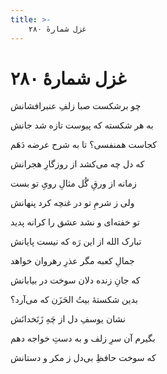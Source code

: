 ```yaml
---
title: >-
    غزل شمارهٔ ۲۸۰
---
```

# غزل شمارهٔ ۲۸۰

<div class="b" id="bn1"><div class="m1"><p>چو برشکست صبا زلفِ عنبرافشانش</p></div>
<div class="m2"><p>به هر شکسته که پیوست تازه شد جانش</p></div></div>
<div class="b" id="bn2"><div class="m1"><p>کجاست همنفسی؟ تا به شرح عرضه دَهَم</p></div>
<div class="m2"><p>که دل چه می‌کشد از روزگارِ هجرانش</p></div></div>
<div class="b" id="bn3"><div class="m1"><p>زمانه از ورقِ گُل مثالِ رویِ تو بست</p></div>
<div class="m2"><p>ولی ز شرمِ تو در غنچه کرد پنهانش</p></div></div>
<div class="b" id="bn4"><div class="m1"><p>تو خفته‌ای و نشد عشق را کرانه پدید</p></div>
<div class="m2"><p>تبارک الله از این رَه که نیست پایانش</p></div></div>
<div class="b" id="bn5"><div class="m1"><p>جمالِ کعبه مگر عذرِ رهروان خواهد</p></div>
<div class="m2"><p>که جانِ زنده دلان سوخت در بیابانش</p></div></div>
<div class="b" id="bn6"><div class="m1"><p>بدین شکستهٔ بیتُ الحَزَن که می‌آرد؟</p></div>
<div class="m2"><p>نشان یوسفِ دل از چَهِ زَنَخدانَش</p></div></div>
<div class="b" id="bn7"><div class="m1"><p>بگیرم آن سرِ زلف و به دستِ خواجه دهم</p></div>
<div class="m2"><p>که سوخت حافظِ بی‌دل ز مکر و دستانش</p></div></div>
